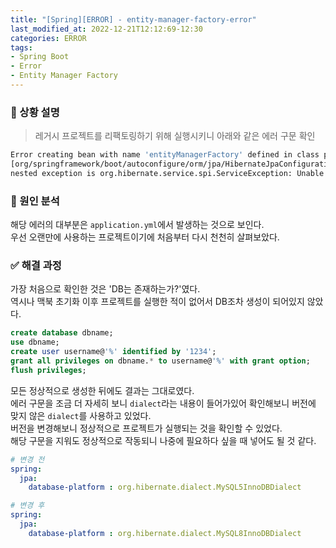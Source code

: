 ```yaml
---
title: "[Spring][ERROR] - entity-manager-factory-error"
last_modified_at: 2022-12-21T12:12:69-12:30
categories: ERROR
tags:
- Spring Boot
- Error
- Entity Manager Factory
---
```


### 💬 상황 설명

> 레거시 프로젝트를 리팩토링하기 위해 실행시키니 아래와 같은 에러 구문 확인

```bash
Error creating bean with name 'entityManagerFactory' defined in class path resource 
[org/springframework/boot/autoconfigure/orm/jpa/HibernateJpaConfiguration.class]: Invocation of init method failed; 
nested exception is org.hibernate.service.spi.ServiceException: Unable to create requested service [org.hibernate.engine.jdbc.env.spi.JdbcEnvironment]
```

### 🔎 원인 분석

해당 에러의 대부분은 `application.yml`에서 발생하는 것으로 보인다.<br>
우선 오랜만에 사용하는 프로젝트이기에 처음부터 다시 천천히 살펴보았다.

### ✅ 해결 과정

가장 처음으로 확인한 것은 'DB는 존재하는가?'였다.<br>
역시나 맥북 초기화 이후 프로젝트를 실행한 적이 없어서 DB조차 생성이 되어있지 않았다.
```sql
create database dbname;
use dbname;
create user username@'%' identified by '1234';
grant all privileges on dbname.* to username@'%' with grant option;
flush privileges;
```

모든 정상적으로 생성한 뒤에도 결과는 그대로였다.<br>
에러 구문을 조금 더 자세히 보니 `dialect`라는 내용이 들어가있어 확인해보니 버전에 맞지 않은 `dialect`를 사용하고 있었다.<br>
버전을 변경해보니 정상적으로 프로젝트가 실행되는 것을 확인할 수 있었다.<br>
해당 구문을 지워도 정상적으로 작동되니 나중에 필요하다 싶을 때 넣어도 될 것 같다.

```yaml
# 변경 전
spring:
  jpa:
    database-platform : org.hibernate.dialect.MySQL5InnoDBDialect
```

```yaml
# 변경 후
spring:
  jpa:
    database-platform : org.hibernate.dialect.MySQL8InnoDBDialect
```